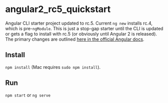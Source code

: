 # angular2_rc5_quickstart
Angular CLI starter project updated to rc.5. Current `ng new` installs rc.4, which is pre-`ngModule`. This is just a stop-gap starter until the CLI is updated or gets a flag to install with rc.5 (or obviously until Angular 2 is released). The primary changes are outlined [here in the official Angular docs](https://angular.io/docs/ts/latest/cookbook/rc4-to-rc5.html).

## Install
`npm install` (Mac requires `sudo npm install`).

## Run
`npm start` or `ng serve`
